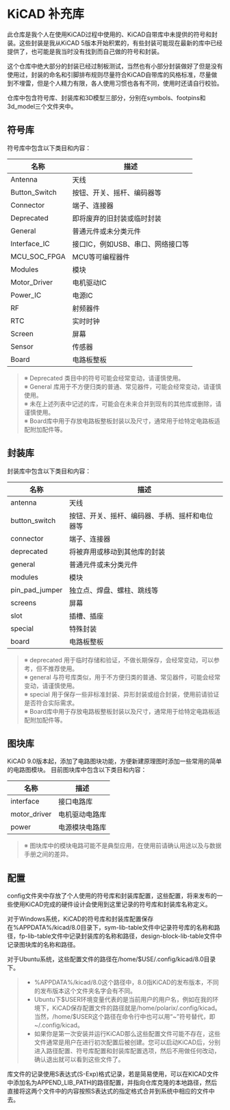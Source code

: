 # KiCAD 补充库

此仓库是我个人在使用KiCAD过程中使用的、KiCAD自带库中未提供的符号和封装。这些封装是我从KiCAD 5版本开始积累的，有些封装可能现在最新的库中已经提供了，也可能是我当时没有找到而自己做的符号和封装。    

这个仓库中绝大部分的封装已经过制板测试，当然也有小部分封装做好了但是没有使用过，封装的命名和引脚排布规则尽量符合KiCAD自带库的风格标准，尽量做到不埋雷，但是个人精力有限，各人使用习惯也各有不同，使用时还请自行校验。    

仓库中包含符号库、封装库和3D模型三部分，分别在symbols、footpins和3d_model三个文件夹中。

## 符号库

符号库中包含以下类目和内容：

|名称|描述|
|-|-|
|Antenna|天线|
|Button_Switch|按钮、开关、摇杆、编码器等|
|Connector|端子、连接器|
|Deprecated|即将废弃的旧封装或临时封装|
|General|普通元件或未分类元件|
|Interface_IC|接口IC，例如USB、串口、网络接口等|
|MCU_SOC_FPGA|MCU等可编程器件|
|Modules|模块|
|Motor_Driver|电机驱动IC|
|Power_IC|电源IC|
|RF|射频器件|
|RTC|实时时钟|
|Screen|屏幕|
|Sensor|传感器|
|Board|电路板整板|
> ※ Deprecated 类目中的符号可能会经常变动，请谨慎使用。    
> ※ General 库用于不方便归类的普通、常见器件，可能会经常变动，请谨慎使用。    
> ※ 未在上述列表中记述的库，可能会在未来合并到现有的其他库或删除，请谨慎使用。    
> ※ Board库中用于存放电路板整板封装以及尺寸，通常用于给特定电路板适配附加配件等。    

## 封装库

封装库中包含以下类目和内容：

|名称|描述|
|-|-|
|antenna|天线|
|button_switch|按钮、开关、摇杆、编码器、手柄、摇杆和电位器等|
|connector|端子、连接器|
|deprecated|将被弃用或移动到其他库的封装|
|general|普通元件或未分类元件|
|modules|模块|
|pin_pad_jumper|独立点、焊盘、螺柱、跳线等|
|screens|屏幕|
|slot|插槽、插座|
|special|特殊封装|
|board|电路板整板|
> ※ deprecated 用于临时存储和验证，不做长期保存，会经常变动，可以参考，但不推荐使用。    
> ※ general 与符号库类似，用于不方便归类的普通、常见器件，可能会经常变动，请谨慎使用。    
> ※ special 用于保存一些非标准封装、异形封装或组合封装，使用前请验证是否符合实际需求。    
> ※ Board库中用于存放电路板整板封装以及尺寸，通常用于给特定电路板适配附加配件等。    

## 图块库

KiCAD 9.0版本起，添加了电路图块功能，方便新建原理图时添加一些常用的简单的电路图模块。
目前图块库中包含以下类目和内容：

|名称|描述|
|-|-|
|interface|接口电路库|
|motor_driver|电机驱动电路库|
|power|电源模块电路库|
> ※ 图块库中的模块电路可能不是典型应用，在使用前请确认用途以及与数据手册之间的差异。    

## 配置

config文件夹中存放了个人使用的符号库和封装库配置，这些配置，将来发布的一些使用KiCAD完成的硬件设计会使用到这里记录的符号库和封装库名称定义。

对于Windows系统，KiCAD的符号库和封装库配置保存在%APPDATA%/kicad/8.0目录下，sym-lib-table文件中记录符号库的名称和路径，fp-lib-table文件中记录封装库的名称和路径，design-block-lib-table文件中记录图块库的名称和路径。

对于Ubuntu系统，这些配置文件的路径在/home/\$USE/.config/kicad/8.0目录下。

> - %APPDATA%/kicad/8.0这个路径中，8.0指KiCAD的发布版本，不同的发布版本这个文件夹名字会有不同。
> - Ubuntu下\$USER环境变量代表的是当前用户的用户名，例如在我的环境下，KiCAD保存配置文件的路径就是/home/polarix/.config/kicad。当然，/home/\$USER这个路径在命令行中也可以用“~”符号替代，即~/.config/kicad。
> - 如果你是第一次安装并运行KiCAD那么这些配置文件可能不存在，这些文件通常是用户在进行初次配置后被创建。您可以启动KiCAD后，分别进入路径配置、符号库配置和封装库配置选项，然后不用做任何改动，确认退出就可以看到这些文件了。

库文件的记录使用S表达式(S-Exp)格式记录，若是简易使用，可以在KICAD文件中添加名为APPEND_LIB_PATH的路径配置，并指向仓库克隆的本地路径，然后直接将这两个文件中的内容按照S表达式的指定格式合并到系统中相应的文件中去。

